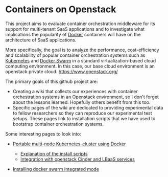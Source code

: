 # Containers on Openstack

This project aims to evaluate container orchestration middleware for its support for multi-tenant SaaS applications and to investigate what implications the popularity of [Docker](https://docs.docker.com/) containers will have on the architecture of SaaS applications.

More specifically, the goal is to analyze the performance, cost-efficiency and scalability of  popular container orchestration systems such as [Kubernetes](http://kubernetes.io/) and [Docker Swarm](https://docs.docker.com/swarm/) in a standard virtualization-based cloud computing environment. In this case, our base cloud environment is an openstack private cloud: https://www.openstack.org/

The primary goals of this github project are:
- Creating a wiki that collects our experiences with container orchestration systems in an Openstack environment, so I don't forget about the lessons learned.  Hopefully others benefit from this too.
- Specific pages of the wiki are dedicated to providing experimental data to fellow researchers so they can reproduce our experimental test setups. These pages link to installation scripts that we have used to bootstrap container orchestration systems. 

Some interesting pages to look into:

* [Portable multi-node Kubernetes-cluster using Docker](https://github.com/eddytruyen/kube-deploy/tree/master/docker-multinode)
  * [Explanation of the install scripts](../../wiki/Deploying-a-kubernetes-cluster-based-on-the-docker-multi-node-project)
  * [Integration with openstack Cinder and LBaaS services](../../wiki/Openstack-integration:-Cinder-volumes-and-Exposing-services-via-Openstack-loadbalancers-(tested-until-kubernetes-version-1.1.7))
  
* [Installing docker swarm integrated mode](../../wiki/Docker-swarm-integrated-mode)


